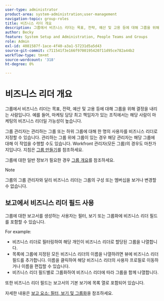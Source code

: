 ```yaml
---
user-type: administrator
product-area: system-administration;user-management
navigation-topic: group-roles
title: 비즈니스 리더 개요
description: 그룹에서 비즈니스 리더는 목표, 전략, 예산 및 고용 등에 대해 그룹을 위해 결정을 내리는 사람입니다. 예를 들어, 마케팅 담당 최고 책임자가 있는 조직에서는 해당 사람이 마케팅의 비즈니스 리더일 가능성이 높습니다.
author: Becky
feature: System Setup and Administration, People Teams and Groups
role: Admin
exl-id: 4081587f-1ace-4f40-a3a1-57231d5a5d43
source-git-commit: c711541f3e166f9700195420711d95ce782a44b2
workflow-type: tm+mt
source-wordcount: '318'
ht-degree: 0%

---
```


# 비즈니스 리더 개요

그룹에서 비즈니스 리더는 목표, 전략, 예산 및 고용 등에 대해 그룹을 위해 결정을 내리는 사람입니다. 예를 들어, 마케팅 담당 최고 책임자가 있는 조직에서는 해당 사람이 마케팅의 비즈니스 리더일 가능성이 높습니다.

그룹 관리자는 관리하는 그룹 또는 하위 그룹에 대해 한 명의 사용자를 비즈니스 리더로 지정할 수 있습니다. 관리하는 그룹 위에 그룹이 있는 경우 해당 관리자는 해당 그룹에 대해 이 작업을 수행할 수도 있습니다. Workfront 관리자(모든 그룹)의 경우도 마찬가지입니다. 지침은 [그룹 만들기](../../../administration-and-setup/manage-groups/create-and-manage-groups/create-a-group.md)를 참조하세요.

그룹에 대한 일반 정보가 필요한 경우 [그룹 개요](../../../administration-and-setup/manage-groups/groups-overview/groups.md)를 참조하세요.

>[!NOTE]
>
>그룹의 그룹 관리자와 달리 비즈니스 리더는 그룹의 구성 또는 멤버십을 보거나 변경할 수 없습니다.

<!--
>DRAFTED IN FLARE:
>At this point the field is added for mainly reporting purposes.>
>
-->

## 보고에서 비즈니스 리더 필드 사용

그룹에 대한 보고서를 생성하는 사용자는 필터, 보기 또는 그룹화에 비즈니스 리더 필드를 포함할 수 있습니다.

For example:

* 비즈니스 리더로 필터링하여 해당 개인이 비즈니스 리더로 할당된 그룹을 나열합니다.
* 목록에 그룹에 지정된 모든 비즈니스 리더의 이름을 나열하려면 뷰에 비즈니스 리더 필드를 추가합니다. 이름을 클릭하여 해당 비즈니스 리더의 사용자 프로필로 이동하거나 이름을 편집할 수 있습니다.
* 비즈니스 리더 필드별로 그룹화하여 비즈니스 리더에 따라 그룹을 함께 나열합니다.

또한 비즈니스 리더 필드는 보고서의 기본 보기에 목록 열로 포함되어 있습니다.

자세한 내용은 [보고 요소: 필터, 보기 및 그룹화](../../../reports-and-dashboards/reports/reporting-elements/reporting-elements-filters-views-groupings.md)을 참조하세요.
